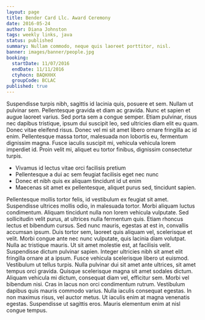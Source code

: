 ```yaml
---
layout: page
title: Bender Card Llc. Award Ceremony
date: 2016-05-24
author: Diana Johnston
tags: weekly links, java
status: published
summary: Nullam commodo, neque quis laoreet porttitor, nisl.
banner: images/banner/people.jpg
booking:
  startDate: 11/07/2016
  endDate: 11/11/2016
  ctyhocn: BAQHXHX
  groupCode: BCLAC
published: true
---
```

Suspendisse turpis nibh, sagittis id lacinia quis, posuere et sem. Nullam ut pulvinar sem. Pellentesque gravida et diam ac gravida. Nunc et sapien et augue laoreet varius. Sed porta sem a congue semper. Etiam pulvinar, risus nec dapibus tristique, ipsum dui suscipit leo, sed ultricies diam elit eu quam. Donec vitae eleifend risus. Donec vel mi sit amet libero ornare fringilla ac id enim. Pellentesque massa tortor, malesuada non lobortis eu, fermentum dignissim magna. Fusce iaculis suscipit mi, vehicula vehicula lorem imperdiet id. Proin velit mi, aliquet eu tortor finibus, dignissim consectetur turpis.

* Vivamus id lectus vitae orci facilisis pretium
* Pellentesque a dui ac sem feugiat facilisis eget nec nunc
* Donec et nibh quis ex aliquam tincidunt id ut enim
* Maecenas sit amet ex pellentesque, aliquet purus sed, tincidunt sapien.

Pellentesque mollis tortor felis, id vestibulum ex feugiat sit amet. Suspendisse ultrices mollis odio, in malesuada tortor. Morbi aliquam luctus condimentum. Aliquam tincidunt nulla non lorem vehicula vulputate. Sed sollicitudin velit purus, at ultrices nulla fermentum quis. Etiam rhoncus lectus et bibendum cursus. Sed nunc mauris, egestas at est in, convallis accumsan ipsum. Duis tortor sem, laoreet quis aliquam vel, scelerisque et velit. Morbi congue ante nec nunc vulputate, quis lacinia diam volutpat. Nulla ac tristique mauris. Ut sit amet molestie est, at facilisis velit. Suspendisse dictum pulvinar sapien. Integer ultricies nibh sit amet elit fringilla ornare at a ipsum.
Fusce vehicula scelerisque libero ut euismod. Vestibulum ut tellus turpis. Nulla pulvinar dui sit amet ante ultrices, sit amet tempus orci gravida. Quisque scelerisque magna sit amet sodales dictum. Aliquam vehicula mi dictum, consequat diam vel, efficitur sem. Morbi vel bibendum nisi. Cras in lacus non orci condimentum rutrum. Vestibulum dapibus quis mauris commodo varius. Nulla iaculis consequat egestas. In non maximus risus, vel auctor metus. Ut iaculis enim at magna venenatis egestas. Suspendisse ut sagittis eros. Mauris elementum enim at nisl congue tempus.
